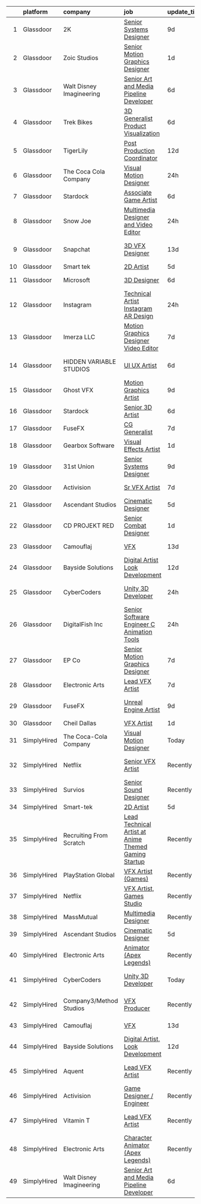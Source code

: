 

|    | platform    | company                  | job                                                                                                                                                                                                                                                                                                                                                                                                                                                                                                                                                                                                                                                                                                                                                                                                                                                                                                                                                                                                                                                                                                                                                                                                                                                                                                                                                         | update_time   | location                    |
|---:|:------------|:-------------------------|:------------------------------------------------------------------------------------------------------------------------------------------------------------------------------------------------------------------------------------------------------------------------------------------------------------------------------------------------------------------------------------------------------------------------------------------------------------------------------------------------------------------------------------------------------------------------------------------------------------------------------------------------------------------------------------------------------------------------------------------------------------------------------------------------------------------------------------------------------------------------------------------------------------------------------------------------------------------------------------------------------------------------------------------------------------------------------------------------------------------------------------------------------------------------------------------------------------------------------------------------------------------------------------------------------------------------------------------------------------|:--------------|:----------------------------|
|  1 | Glassdoor   | 2K                       | [Senior Systems Designer](https://www.glassdoor.com/partner/jobListing.htm?pos=130&ao=1136043&s=58&guid=00000181233aa74080cafe3e3c8ce92c&src=GD_JOB_AD&t=SR&vt=w&ea=1&cs=1_2b21d776&cb=1654153455741&jobListingId=1007887131542&jrtk=3-0-1g4hjl9rfr0ch801-1g4hjl9rrmfra800-c6b173c4a85e0a14-)                                                                                                                                                                                                                                                                                                                                                                                                                                                                                                                                                                                                                                                                                                                                                                                                                                                                                                                                                                                                                                                               | 9d            | San Mateo, CA               |
|  2 | Glassdoor   | Zoic Studios             | [Senior Motion Graphics Designer](https://www.glassdoor.com/partner/jobListing.htm?pos=111&ao=1136043&s=58&guid=00000181233aa74080cafe3e3c8ce92c&src=GD_JOB_AD&t=SR&vt=w&ea=1&cs=1_2c3cdc95&cb=1654153455740&jobListingId=1007907693991&jrtk=3-0-1g4hjl9rfr0ch801-1g4hjl9rrmfra800-b39aac3e85ed8310-)                                                                                                                                                                                                                                                                                                                                                                                                                                                                                                                                                                                                                                                                                                                                                                                                                                                                                                                                                                                                                                                       | 1d            | Remote                      |
|  3 | Glassdoor   | Walt Disney Imagineering | [Senior Art and Media Pipeline Developer](https://www.glassdoor.com/partner/jobListing.htm?pos=103&ao=1110586&s=58&guid=00000181233aa74080cafe3e3c8ce92c&src=GD_JOB_AD&t=SR&vt=w&cs=1_bdc9c5fe&cb=1654153455738&jobListingId=1007895970225&cpc=F4EED0218A761C36&jrtk=3-0-1g4hjl9rfr0ch801-1g4hjl9rrmfra800-53c45261445a4513--6NYlbfkN0DAFTyt7pbDCC2JPO79CSdi1dIb81yjczP5qsKcZIxgiRd1qisRd4re16D_VG3-wzVt0-0D5x6rms08xh5iUa8A9gHm0M_ixiZ8YjtYe2fYfin33Yv2Lwamm3UfGOzAGT2DjmcRFFJbyfNALmB04qG6rLoGKg_Kitnrm1V-ugWtOL2GEDDTYKFusY0GezruP_Db77J2GjDmMfN2ai4MeZJ7lL2QmGFIlV5d--4PWxUafnCkiM-0BcJC5QLaEy39wKx3jL1J1xhqKKSnz5AOaw4wMbpX0VrmEdEehBgaAH07TQ79jAd6CvU3mQuaK7_RE6pl2bfhmYBL4ob8zQNrXXGBLlHOtmjOEqaIfMbuZV6lquxQcnn4x9F8qB_3RQMVepnMyV5eW4zITMClFomKnVrT7wTjBJ_8KGbVkDz3QN2gKNYL1Wvoog6U)                                                                                                                                                                                                                                                                                                                                                                                                                                                                                                                                                               | 6d            | Riverdale, MD               |
|  4 | Glassdoor   | Trek Bikes               | [3D Generalist  Product Visualization](https://www.glassdoor.com/partner/jobListing.htm?pos=108&ao=1136043&s=58&guid=00000181233aa74080cafe3e3c8ce92c&src=GD_JOB_AD&t=SR&vt=w&cs=1_6d60bb3f&cb=1654153455740&jobListingId=1007896531100&jrtk=3-0-1g4hjl9rfr0ch801-1g4hjl9rrmfra800-de7b3e06efde378f-)                                                                                                                                                                                                                                                                                                                                                                                                                                                                                                                                                                                                                                                                                                                                                                                                                                                                                                                                                                                                                                                       | 6d            | Waterloo, WI                |
|  5 | Glassdoor   | TigerLily                | [Post Production Coordinator](https://www.glassdoor.com/partner/jobListing.htm?pos=122&ao=1136043&s=58&guid=00000181233aa74080cafe3e3c8ce92c&src=GD_JOB_AD&t=SR&vt=w&ea=1&cs=1_c6cb531e&cb=1654153455741&jobListingId=1007879843804&jrtk=3-0-1g4hjl9rfr0ch801-1g4hjl9rrmfra800-ccdf7193815d1774-)                                                                                                                                                                                                                                                                                                                                                                                                                                                                                                                                                                                                                                                                                                                                                                                                                                                                                                                                                                                                                                                           | 12d           | Remote                      |
|  6 | Glassdoor   | The Coca Cola Company    | [Visual Motion Designer](https://www.glassdoor.com/partner/jobListing.htm?pos=106&ao=1136043&s=58&guid=00000181233aa74080cafe3e3c8ce92c&src=GD_JOB_AD&t=SR&vt=w&cs=1_1a4b744c&cb=1654153455739&jobListingId=1007909030703&jrtk=3-0-1g4hjl9rfr0ch801-1g4hjl9rrmfra800-6249d2c6d5ddb89c-)                                                                                                                                                                                                                                                                                                                                                                                                                                                                                                                                                                                                                                                                                                                                                                                                                                                                                                                                                                                                                                                                     | 24h           | Atlanta, GA                 |
|  7 | Glassdoor   | Stardock                 | [Associate Game Artist](https://www.glassdoor.com/partner/jobListing.htm?pos=109&ao=1136043&s=58&guid=00000181233aa74080cafe3e3c8ce92c&src=GD_JOB_AD&t=SR&vt=w&ea=1&cs=1_ad92507f&cb=1654153455740&jobListingId=1007896497804&jrtk=3-0-1g4hjl9rfr0ch801-1g4hjl9rrmfra800-4e3b6736ee1e4635-)                                                                                                                                                                                                                                                                                                                                                                                                                                                                                                                                                                                                                                                                                                                                                                                                                                                                                                                                                                                                                                                                 | 6d            | Plymouth, MI                |
|  8 | Glassdoor   | Snow Joe                 | [Multimedia Designer and Video Editor](https://www.glassdoor.com/partner/jobListing.htm?pos=124&ao=1136043&s=58&guid=00000181233aa74080cafe3e3c8ce92c&src=GD_JOB_AD&t=SR&vt=w&cs=1_2f5af4dd&cb=1654153455741&jobListingId=1007910100343&jrtk=3-0-1g4hjl9rfr0ch801-1g4hjl9rrmfra800-208a6b042dfd2601-)                                                                                                                                                                                                                                                                                                                                                                                                                                                                                                                                                                                                                                                                                                                                                                                                                                                                                                                                                                                                                                                       | 24h           | Hoboken, NJ                 |
|  9 | Glassdoor   | Snapchat                 | [3D VFX Designer](https://www.glassdoor.com/partner/jobListing.htm?pos=126&ao=1136043&s=58&guid=00000181233aa74080cafe3e3c8ce92c&src=GD_JOB_AD&t=SR&vt=w&cs=1_2492a0d2&cb=1654153455741&jobListingId=1007876925243&jrtk=3-0-1g4hjl9rfr0ch801-1g4hjl9rrmfra800-138fdb951fabe3f7-)                                                                                                                                                                                                                                                                                                                                                                                                                                                                                                                                                                                                                                                                                                                                                                                                                                                                                                                                                                                                                                                                            | 13d           | Los Angeles, CA             |
| 10 | Glassdoor   | Smart tek                | [2D Artist](https://www.glassdoor.com/partner/jobListing.htm?pos=102&ao=1110586&s=58&guid=00000181233aa74080cafe3e3c8ce92c&src=GD_JOB_AD&t=SR&vt=w&ea=1&cs=1_9742cdc7&cb=1654153455738&jobListingId=1007898657002&cpc=44CD5376B8534B8F&jrtk=3-0-1g4hjl9rfr0ch801-1g4hjl9rrmfra800-a91642d6d0390945--6NYlbfkN0DP7N_JgDagYY8-Mk0WwzF0Q0gIEsWRfzc2JbQn8QKLxI5WINWVnLWau4r_adrYk_1iygLoHHR6EgNpyowVhjv6oYJWAZTJUj6LVP3HI4YNWLK-mr7phe6wQrl4TArT3Y9kGPKnB7ZbBipykzRT0U-bkqcixq2soOXMeIQY18aPNNk_tc_H3KXqRv6OwkQ3UvpuPc1I3QrdxwqQIlwkRLmnfGh0ozy9KrBlBYU3L7XlIboEdCKcxLkcOeKBiSxu0VkKCGsM5juKYDATgN3YZzn5L65aJgdqdqc5LSftABcpdrFncry1vyrRhdou-d96RY1IleWxyts2BkwNPDQyYXEdqynwdxaPNiHFzssvGMqqIyKyzUK14_t5iaeQd6sD6qEKpPd68VHvnuXZTtFaXjA95WnCPk9NgtdyTLzeyljo5Hqp3Cgnshft77wmG9SuuQvd1zZ8C5sYv7xdKDbmV9nMn4oo_e4TlFCQKazT1snKgeSBGHxDKg1tDoMbG88NI8JP-3LeHwF7Dg%3D%3D)                                                                                                                                                                                                                                                                                                                                                                                                                                                                                            | 5d            | Duluth, GA                  |
| 11 | Glassdoor   | Microsoft                | [3D Designer](https://www.glassdoor.com/partner/jobListing.htm?pos=107&ao=1136043&s=58&guid=00000181233aa74080cafe3e3c8ce92c&src=GD_JOB_AD&t=SR&vt=w&cs=1_b777957e&cb=1654153455739&jobListingId=1007896407765&jrtk=3-0-1g4hjl9rfr0ch801-1g4hjl9rrmfra800-59a50215a136338b-)                                                                                                                                                                                                                                                                                                                                                                                                                                                                                                                                                                                                                                                                                                                                                                                                                                                                                                                                                                                                                                                                                | 6d            | Redmond, WA                 |
| 12 | Glassdoor   | Instagram                | [Technical Artist   Instagram AR Design](https://www.glassdoor.com/partner/jobListing.htm?pos=125&ao=1136043&s=58&guid=00000181233aa74080cafe3e3c8ce92c&src=GD_JOB_AD&t=SR&vt=w&cs=1_32409b5a&cb=1654153455741&jobListingId=1007910880205&jrtk=3-0-1g4hjl9rfr0ch801-1g4hjl9rrmfra800-dfe71800a17abd2c-)                                                                                                                                                                                                                                                                                                                                                                                                                                                                                                                                                                                                                                                                                                                                                                                                                                                                                                                                                                                                                                                     | 24h           | New York, NY                |
| 13 | Glassdoor   | Imerza  LLC              | [Motion Graphics Designer Video Editor](https://www.glassdoor.com/partner/jobListing.htm?pos=114&ao=1136043&s=58&guid=00000181233aa74080cafe3e3c8ce92c&src=GD_JOB_AD&t=SR&vt=w&ea=1&cs=1_b1ee3765&cb=1654153455740&jobListingId=1007892012512&jrtk=3-0-1g4hjl9rfr0ch801-1g4hjl9rrmfra800-6aa9e19ea3a2c4c8-)                                                                                                                                                                                                                                                                                                                                                                                                                                                                                                                                                                                                                                                                                                                                                                                                                                                                                                                                                                                                                                                 | 7d            | Sarasota, FL                |
| 14 | Glassdoor   | HIDDEN VARIABLE STUDIOS  | [UI UX Artist](https://www.glassdoor.com/partner/jobListing.htm?pos=121&ao=1136043&s=58&guid=00000181233aa74080cafe3e3c8ce92c&src=GD_JOB_AD&t=SR&vt=w&cs=1_3b575a09&cb=1654153455741&jobListingId=1007894264031&jrtk=3-0-1g4hjl9rfr0ch801-1g4hjl9rrmfra800-4c6759a2252c06b2-)                                                                                                                                                                                                                                                                                                                                                                                                                                                                                                                                                                                                                                                                                                                                                                                                                                                                                                                                                                                                                                                                               | 6d            | Los Angeles, CA             |
| 15 | Glassdoor   | Ghost VFX                | [Motion Graphics Artist](https://www.glassdoor.com/partner/jobListing.htm?pos=128&ao=1136043&s=58&guid=00000181233aa74080cafe3e3c8ce92c&src=GD_JOB_AD&t=SR&vt=w&ea=1&cs=1_e0fce84c&cb=1654153455741&jobListingId=1007885916881&jrtk=3-0-1g4hjl9rfr0ch801-1g4hjl9rrmfra800-df57d203ebaf75ae-)                                                                                                                                                                                                                                                                                                                                                                                                                                                                                                                                                                                                                                                                                                                                                                                                                                                                                                                                                                                                                                                                | 9d            | Burbank, CA                 |
| 16 | Glassdoor   | Stardock                 | [Senior 3D Artist](https://www.glassdoor.com/partner/jobListing.htm?pos=127&ao=1136043&s=58&guid=00000181233aa74080cafe3e3c8ce92c&src=GD_JOB_AD&t=SR&vt=w&ea=1&cs=1_0701dbc0&cb=1654153455741&jobListingId=1007896504838&jrtk=3-0-1g4hjl9rfr0ch801-1g4hjl9rrmfra800-741cafd94e08b7a9-)                                                                                                                                                                                                                                                                                                                                                                                                                                                                                                                                                                                                                                                                                                                                                                                                                                                                                                                                                                                                                                                                      | 6d            | Plymouth, MI                |
| 17 | Glassdoor   | FuseFX                   | [CG Generalist](https://www.glassdoor.com/partner/jobListing.htm?pos=123&ao=1136043&s=58&guid=00000181233aa74080cafe3e3c8ce92c&src=GD_JOB_AD&t=SR&vt=w&cs=1_91ce5293&cb=1654153455741&jobListingId=1007893407949&jrtk=3-0-1g4hjl9rfr0ch801-1g4hjl9rrmfra800-b63f6f690776ec50-)                                                                                                                                                                                                                                                                                                                                                                                                                                                                                                                                                                                                                                                                                                                                                                                                                                                                                                                                                                                                                                                                              | 7d            | Atlanta, GA                 |
| 18 | Glassdoor   | Gearbox Software         | [Visual Effects Artist](https://www.glassdoor.com/partner/jobListing.htm?pos=118&ao=1136043&s=58&guid=00000181233aa74080cafe3e3c8ce92c&src=GD_JOB_AD&t=SR&vt=w&ea=1&cs=1_d4a74066&cb=1654153455740&jobListingId=1007907452012&jrtk=3-0-1g4hjl9rfr0ch801-1g4hjl9rrmfra800-645c44b0e4603573-)                                                                                                                                                                                                                                                                                                                                                                                                                                                                                                                                                                                                                                                                                                                                                                                                                                                                                                                                                                                                                                                                 | 1d            | Frisco, TX                  |
| 19 | Glassdoor   | 31st Union               | [Senior Systems Designer](https://www.glassdoor.com/partner/jobListing.htm?pos=116&ao=1136043&s=58&guid=00000181233aa74080cafe3e3c8ce92c&src=GD_JOB_AD&t=SR&vt=w&cs=1_ea184785&cb=1654153455740&jobListingId=1007887131537&jrtk=3-0-1g4hjl9rfr0ch801-1g4hjl9rrmfra800-9330d15bfb69cd72-)                                                                                                                                                                                                                                                                                                                                                                                                                                                                                                                                                                                                                                                                                                                                                                                                                                                                                                                                                                                                                                                                    | 9d            | San Mateo, CA               |
| 20 | Glassdoor   | Activision               | [Sr  VFX Artist](https://www.glassdoor.com/partner/jobListing.htm?pos=117&ao=1136043&s=58&guid=00000181233aa74080cafe3e3c8ce92c&src=GD_JOB_AD&t=SR&vt=w&cs=1_9d8d7b57&cb=1654153455740&jobListingId=1007893172419&jrtk=3-0-1g4hjl9rfr0ch801-1g4hjl9rrmfra800-4b9e7f22fd4d421e-)                                                                                                                                                                                                                                                                                                                                                                                                                                                                                                                                                                                                                                                                                                                                                                                                                                                                                                                                                                                                                                                                             | 7d            | Middleton, WI               |
| 21 | Glassdoor   | Ascendant Studios        | [Cinematic Designer](https://www.glassdoor.com/partner/jobListing.htm?pos=112&ao=1136043&s=58&guid=00000181233aa74080cafe3e3c8ce92c&src=GD_JOB_AD&t=SR&vt=w&ea=1&cs=1_4a1e3b65&cb=1654153455740&jobListingId=1007899698469&jrtk=3-0-1g4hjl9rfr0ch801-1g4hjl9rrmfra800-75b6fd2f5f8c3296-)                                                                                                                                                                                                                                                                                                                                                                                                                                                                                                                                                                                                                                                                                                                                                                                                                                                                                                                                                                                                                                                                    | 5d            | San Rafael, CA              |
| 22 | Glassdoor   | CD PROJEKT RED           | [Senior Combat Designer](https://www.glassdoor.com/partner/jobListing.htm?pos=110&ao=1136043&s=58&guid=00000181233aa74080cafe3e3c8ce92c&src=GD_JOB_AD&t=SR&vt=w&ea=1&cs=1_68ddeb76&cb=1654153455740&jobListingId=1007907673245&jrtk=3-0-1g4hjl9rfr0ch801-1g4hjl9rrmfra800-f0e81066aaac5e79-)                                                                                                                                                                                                                                                                                                                                                                                                                                                                                                                                                                                                                                                                                                                                                                                                                                                                                                                                                                                                                                                                | 1d            | Boston, MA                  |
| 23 | Glassdoor   | Camouflaj                | [VFX](https://www.glassdoor.com/partner/jobListing.htm?pos=101&ao=1110586&s=58&guid=00000181233aa74080cafe3e3c8ce92c&src=GD_JOB_AD&t=SR&vt=w&ea=1&cs=1_d334a71a&cb=1654153455738&jobListingId=1007877231834&cpc=8CDBB1EC89CF7160&jrtk=3-0-1g4hjl9rfr0ch801-1g4hjl9rrmfra800-5b92ded5226cf5e6--6NYlbfkN0DV8i6JO0Mt2anNls1eYRoTJimSgmMV1rq03O9nry_OkytkZiNzOe0KGix3coaQsJqk-nsg8MfP6yb9rwBj0-TqKxqquJhbXQyIsBcPiiABwWb23itD5oTAVymCtdIaVRQdY7TY_nGY3Ytk1vjFkSksNFSIPZm5swlLB-LgSnBlz48Z32CLBSA-3d0MTLajeaKdfMH1LxToVO9HMq27YJ_dZ-DSekfo5PxbsxxR1W-eAS-uRJPBZmAtOw759ekQTIBmfo-3yGdEN2DqiQ-W2PBIhsxsDr23xNclsu28UimvDdZ5ZmUoDihMcH1cv8duQTpETr8L30AwmxiwZ-U462NbS823DgXIKrZLjrB1de16rWrhlQ-eRCDXlBWpHOt4bmNDNrpNqAWs1IHD2t4PvGtWNl-eEw4wghe1mBOTyRJf0gKbY4RbQJty850hIlj8xsRVQK3zwsLW9cmPej2JY3EeVJ2XMvlKoLwhBOcxdrD_PDg_bDI3i87A)                                                                                                                                                                                                                                                                                                                                                                                                                                                                                                                              | 13d           | Bellevue, WA                |
| 24 | Glassdoor   | Bayside Solutions        | [Digital Artist  Look Development](https://www.glassdoor.com/partner/jobListing.htm?pos=104&ao=1110586&s=58&guid=00000181233aa74080cafe3e3c8ce92c&src=GD_JOB_AD&t=SR&vt=w&ea=1&cs=1_626c7b1d&cb=1654153455739&jobListingId=1007880263111&cpc=0FE1F5EA2BC84A01&jrtk=3-0-1g4hjl9rfr0ch801-1g4hjl9rrmfra800-0e22c6d4befa4ada--6NYlbfkN0C5JMSI6zlwNY2-vRpRbkj7CseTVoKORFXB7MxSKP1rcHToVEqHg7R_I_haNS06GVyBtS82kUUKSRbysiXC8diXkhAYDlBZalBoTSCUkKttdIeVmImADNYPDN67rpOM4sr9iLvxgT6wjr1Rvr7f0G6436QJzPEAsc2u2fW01Yrf_wZNqDMg_qWS5L5Ve7iZmLcVn90nfryMq_7m0GUUXeZfPGXfcrZqW8O8CV7BitXlMmf9fPqYRcDtdRlfYQ9evCHJHqLJQIlWafzNWmZTJdae9Ew7Hml7JtirWPukowqNkFKh82fhgU0xWMHJJxzfrfb0cwdtLnX5_docdYlZnh97HCLCLgdiEX3gbXuFLraM8E9pCGevo2zsq0XIS1mEhWxmXH08trmc_LyM9Dov-4im2fW2KVtvkhzIxERxeWB_m8vipJ1JY0x08UEc60MtosoQhvqxE_RgxwRp1W6nBFd8v6MYw_kefuEr8oI2D_KpWkWLJHo31qj5)                                                                                                                                                                                                                                                                                                                                                                                                                                                                                                 | 12d           | Sunnyvale, CA               |
| 25 | Glassdoor   | CyberCoders              | [Unity 3D Developer](https://www.glassdoor.com/partner/jobListing.htm?pos=105&ao=1110586&s=58&guid=00000181233aa74080cafe3e3c8ce92c&src=GD_JOB_AD&t=SR&vt=w&ea=1&cs=1_1bbcc686&cb=1654153455739&jobListingId=1007910345773&cpc=C4A69CCDBB3B9599&jrtk=3-0-1g4hjl9rfr0ch801-1g4hjl9rrmfra800-9a20e9641637c9a4--6NYlbfkN0CpFJQzrgRR8WqXWK1qKKEqALWJw739KlKqr2H-MSI4eoBlI4EFrmor2FYZMP3muM3gKtSVVRGDvvrClVyOggM5xbj5W3kO_sCg4NG8z4Lpbwlwm9R2f-2lUWbizLbqAAsY_WPOqvzQ2AXTw4xu2rd__lBrzfY__D-1jlxQ1WE6zMlzzuAT9SXjzCenUnM1XPc9GoFzGoYCCXJtNgDVZQRA0KrzZ7KMcmkVzK4Np_kBWo6ZsDYiaW-QE_hXrDgoKc2Kp2T4vHs9Ka6qEuyV7RUDsb3QFwBbQvZPNILTU7iwiGLMwQaIQMyaKJEMNXjeOentQ3NAHn9krCdByaPyu9OLKN9NEl0E1LVGotNiG9EI4uw6md0kq0FcVD3yoJc4GtGtNUDhwXI2rDmmsOrp_rk1C7KPecm__DZqgLzUD-OaQ8JuAhEqMjZyWpdUIF6NUJU-y3Nd9NpiK6zhPvNpoz8qkI3PASoLxUVQWKyDoYDBR7AE8i9vdEOB-j8obZeaJiKBcmehysYpvdB2STpbpx92t3jqa32tvJhCQ4WOrOHnN1iqfXb2hzaF3eGFYJlkxcDskW0rr4avUWCRbuNd0PZ8GCRioiniP4exsThapGpWQ2j8GIvdMLY0mF0woYMPlj4U0gWBAOiF-_K5ibAV2CIt9guODT4dYoKwGK3dd3OXJCrOOkV8Rq1Rj9iaHhrcFXK_kvvJrlm_5AgkTVZvOK_TaCYd8VvQSRUbcGNhao9xusAEAsRlogRtG_zGsgBiE3LtsgUVcXMlonY8-wmy2WcYmTtwLeQLd8lZw8oPOe6i-LKmJycFg3Iprlv_HZZ1YS6IaF7cpFODv860u2TZJH8sIejoWyVMiMwHlKyNyuZiqO8y_QSeahF-HsB3h22Hc2AWo_uI8DKmXXCtdZec-Hb0nKnwXX_V-oLpF3kYh3yQtLOixv1NICEKGlnYOlquaACEERP-lCQZMIJ8B6JsLtWFMjYhPT1yGD4%3D) | 24h           | Los Angeles, CA             |
| 26 | Glassdoor   | DigitalFish  Inc         | [Senior Software Engineer   C   Animation Tools](https://www.glassdoor.com/partner/jobListing.htm?pos=119&ao=1136043&s=58&guid=00000181233aa74080cafe3e3c8ce92c&src=GD_JOB_AD&t=SR&vt=w&ea=1&cs=1_abf974fb&cb=1654153455741&jobListingId=1007911535755&jrtk=3-0-1g4hjl9rfr0ch801-1g4hjl9rrmfra800-1f12c360e5dbd410-)                                                                                                                                                                                                                                                                                                                                                                                                                                                                                                                                                                                                                                                                                                                                                                                                                                                                                                                                                                                                                                        | 24h           | Remote                      |
| 27 | Glassdoor   | EP   Co                  | [Senior Motion Graphics Designer](https://www.glassdoor.com/partner/jobListing.htm?pos=120&ao=1136043&s=58&guid=00000181233aa74080cafe3e3c8ce92c&src=GD_JOB_AD&t=SR&vt=w&cs=1_4ddf4a68&cb=1654153455741&jobListingId=1007892633503&jrtk=3-0-1g4hjl9rfr0ch801-1g4hjl9rrmfra800-bf2582710f668a99-)                                                                                                                                                                                                                                                                                                                                                                                                                                                                                                                                                                                                                                                                                                                                                                                                                                                                                                                                                                                                                                                            | 7d            | Greenville, SC              |
| 28 | Glassdoor   | Electronic Arts          | [Lead VFX Artist](https://www.glassdoor.com/partner/jobListing.htm?pos=113&ao=1136043&s=58&guid=00000181233aa74080cafe3e3c8ce92c&src=GD_JOB_AD&t=SR&vt=w&cs=1_ec7b212f&cb=1654153455740&jobListingId=1007893634681&jrtk=3-0-1g4hjl9rfr0ch801-1g4hjl9rrmfra800-3a8b9d5b68e1e55e-)                                                                                                                                                                                                                                                                                                                                                                                                                                                                                                                                                                                                                                                                                                                                                                                                                                                                                                                                                                                                                                                                            | 7d            | Seattle, WA                 |
| 29 | Glassdoor   | FuseFX                   | [Unreal Engine Artist](https://www.glassdoor.com/partner/jobListing.htm?pos=129&ao=1136043&s=58&guid=00000181233aa74080cafe3e3c8ce92c&src=GD_JOB_AD&t=SR&vt=w&cs=1_a49bb22d&cb=1654153455741&jobListingId=1007886995508&jrtk=3-0-1g4hjl9rfr0ch801-1g4hjl9rrmfra800-f966497d9c782281-)                                                                                                                                                                                                                                                                                                                                                                                                                                                                                                                                                                                                                                                                                                                                                                                                                                                                                                                                                                                                                                                                       | 9d            | Los Angeles, CA             |
| 30 | Glassdoor   | Cheil Dallas             | [VFX Artist](https://www.glassdoor.com/partner/jobListing.htm?pos=115&ao=1136043&s=58&guid=00000181233aa74080cafe3e3c8ce92c&src=GD_JOB_AD&t=SR&vt=w&ea=1&cs=1_c256135d&cb=1654153455740&jobListingId=1007905103023&jrtk=3-0-1g4hjl9rfr0ch801-1g4hjl9rrmfra800-722744735316398a-)                                                                                                                                                                                                                                                                                                                                                                                                                                                                                                                                                                                                                                                                                                                                                                                                                                                                                                                                                                                                                                                                            | 1d            | Plano, TX                   |
| 31 | SimplyHired | The Coca-Cola Company    | [Visual Motion Designer](https://www.simplyhired.com/job/EFzkjYWXW47Fqy2XN4j9gPLNjpFgj35tTyn0o7FOFDFkOP3kkX-9Wg?q=vfx+designer)                                                                                                                                                                                                                                                                                                                                                                                                                                                                                                                                                                                                                                                                                                                                                                                                                                                                                                                                                                                                                                                                                                                                                                                                                             | Today         | Atlanta, GA                 |
| 32 | SimplyHired | Netflix                  | [Senior VFX Artist](https://www.simplyhired.com/job/SF91vDbtLNOs9jOik5jCEu7Z2GOjFJj-hUY2yUompCGKkjV27h99bQ?q=vfx+designer)                                                                                                                                                                                                                                                                                                                                                                                                                                                                                                                                                                                                                                                                                                                                                                                                                                                                                                                                                                                                                                                                                                                                                                                                                                  | Recently      | Los Angeles, CA             |
| 33 | SimplyHired | Survios                  | [Senior Sound Designer](https://www.simplyhired.com/job/NxLskVbDEEyz5rnquKV8u-TjGXCUcoOZNYsPIwioZokaph1sHuJM7w?q=vfx+designer)                                                                                                                                                                                                                                                                                                                                                                                                                                                                                                                                                                                                                                                                                                                                                                                                                                                                                                                                                                                                                                                                                                                                                                                                                              | Recently      | Marina del Rey, CA          |
| 34 | SimplyHired | Smart-tek                | [2D Artist](https://www.simplyhired.com/job/FCrKEoPFZXc7byy_W9sf8bLqIR3RW6cGf8-M4aXZnlV28OY9UeoIxg?q=vfx+designer)                                                                                                                                                                                                                                                                                                                                                                                                                                                                                                                                                                                                                                                                                                                                                                                                                                                                                                                                                                                                                                                                                                                                                                                                                                          | 5d            | Duluth, GA                  |
| 35 | SimplyHired | Recruiting From Scratch  | [Lead Technical Artist at Anime Themed Gaming Startup](https://www.simplyhired.com/job/yH8n3LPaGiGHd6RV0lS_uTKe7lL7zlvD9dkrGywDgtzPTKep37DU9A?q=vfx+designer)                                                                                                                                                                                                                                                                                                                                                                                                                                                                                                                                                                                                                                                                                                                                                                                                                                                                                                                                                                                                                                                                                                                                                                                               | Recently      | Cupertino, CA +90 locations |
| 36 | SimplyHired | PlayStation Global       | [VFX Artist (Games)](https://www.simplyhired.com/job/FLpMuT5_4M4AfLlN3bRJDuxP1O2a2OEO2XXoJOpyC5Vo9Ep2rizThQ?q=vfx+designer)                                                                                                                                                                                                                                                                                                                                                                                                                                                                                                                                                                                                                                                                                                                                                                                                                                                                                                                                                                                                                                                                                                                                                                                                                                 | Recently      | San Mateo, CA               |
| 37 | SimplyHired | Netflix                  | [VFX Artist, Games Studio](https://www.simplyhired.com/job/yZzaIP6yHguF-mhsPAMWt5U0Wg9-ObCmh59cr13zFSViAE3-VUXpSA?q=vfx+designer)                                                                                                                                                                                                                                                                                                                                                                                                                                                                                                                                                                                                                                                                                                                                                                                                                                                                                                                                                                                                                                                                                                                                                                                                                           | Recently      | Remote                      |
| 38 | SimplyHired | MassMutual               | [Multimedia Designer](https://www.simplyhired.com/job/CcrU9vrSkGHbpIUYgeeXblyTDRVIr4YTMiVQ_qAhle0d3zCaETwMXg?q=vfx+designer)                                                                                                                                                                                                                                                                                                                                                                                                                                                                                                                                                                                                                                                                                                                                                                                                                                                                                                                                                                                                                                                                                                                                                                                                                                | Recently      | Springfield, MA             |
| 39 | SimplyHired | Ascendant Studios        | [Cinematic Designer](https://www.simplyhired.com/job/zygCMaVA2ARaSoXCZ9SG4nX8EOauT8LJsiPwOqf6ZR0PVz2PSVwgGw?q=vfx+designer)                                                                                                                                                                                                                                                                                                                                                                                                                                                                                                                                                                                                                                                                                                                                                                                                                                                                                                                                                                                                                                                                                                                                                                                                                                 | 5d            | San Rafael, CA              |
| 40 | SimplyHired | Electronic Arts          | [Animator (Apex Legends)](https://www.simplyhired.com/job/lti1qHUBV4hwPINi6nVNBr98jp30sVJrHKDf4MOvNNZnB2Jmn5Jr1Q?q=vfx+designer)                                                                                                                                                                                                                                                                                                                                                                                                                                                                                                                                                                                                                                                                                                                                                                                                                                                                                                                                                                                                                                                                                                                                                                                                                            | Recently      | Los Angeles, CA             |
| 41 | SimplyHired | CyberCoders              | [Unity 3D Developer](https://www.simplyhired.com/job/wooi3yejalvGtafz5RMkZEdLNslx6MLKHeEV3nJscZFac1g7XIBOhw?q=vfx+designer)                                                                                                                                                                                                                                                                                                                                                                                                                                                                                                                                                                                                                                                                                                                                                                                                                                                                                                                                                                                                                                                                                                                                                                                                                                 | Today         | Los Angeles, CA             |
| 42 | SimplyHired | Company3/Method Studios  | [VFX Producer](https://www.simplyhired.com/job/w_VFGvA5Z5igWdm4h9EPAntlIiTzUBerSWHgL99ATH4zasFhSoFEAA?q=vfx+designer)                                                                                                                                                                                                                                                                                                                                                                                                                                                                                                                                                                                                                                                                                                                                                                                                                                                                                                                                                                                                                                                                                                                                                                                                                                       | Recently      | Santa Monica, CA            |
| 43 | SimplyHired | Camouflaj                | [VFX](https://www.simplyhired.com/job/xZQA6n7s6gQI6DeYouw-qK4Q6L_bMQeG2ISjx3BsxLPYW1q78BtYYA?q=vfx+designer)                                                                                                                                                                                                                                                                                                                                                                                                                                                                                                                                                                                                                                                                                                                                                                                                                                                                                                                                                                                                                                                                                                                                                                                                                                                | 13d           | Bellevue, WA                |
| 44 | SimplyHired | Bayside Solutions        | [Digital Artist, Look Development](https://www.simplyhired.com/job/Fm-2iIcyJnLeL0aRhsyXEoCxsEyHUONfo-5aMXUWCJPIHrC9ajIwwA?q=vfx+designer)                                                                                                                                                                                                                                                                                                                                                                                                                                                                                                                                                                                                                                                                                                                                                                                                                                                                                                                                                                                                                                                                                                                                                                                                                   | 12d           | Sunnyvale, CA               |
| 45 | SimplyHired | Aquent                   | [Lead VFX Artist](https://www.simplyhired.com/job/z3eFdHTXdqmZsD1mjGYVCSE-d6cjpVtT95D3YvZAkWFtx7Dg_IZpxw?q=vfx+designer)                                                                                                                                                                                                                                                                                                                                                                                                                                                                                                                                                                                                                                                                                                                                                                                                                                                                                                                                                                                                                                                                                                                                                                                                                                    | Recently      | San Francisco, CA           |
| 46 | SimplyHired | Activision               | [Game Designer / Engineer](https://www.simplyhired.com/job/mvyJVImSNkRNGU7RQRq9NK4bP0WyGwVdbqKTESj9aJHphHk9dScNEg?q=vfx+designer)                                                                                                                                                                                                                                                                                                                                                                                                                                                                                                                                                                                                                                                                                                                                                                                                                                                                                                                                                                                                                                                                                                                                                                                                                           | Recently      | Austin, TX                  |
| 47 | SimplyHired | Vitamin T                | [Lead VFX Artist](https://www.simplyhired.com/job/ftsXkTp0wzSFhsyYtMgkslB_50lFl9GuGoa77lrR0gb9kKrA70dpSA?q=vfx+designer)                                                                                                                                                                                                                                                                                                                                                                                                                                                                                                                                                                                                                                                                                                                                                                                                                                                                                                                                                                                                                                                                                                                                                                                                                                    | Recently      | San Francisco, CA           |
| 48 | SimplyHired | Electronic Arts          | [Character Animator (Apex Legends)](https://www.simplyhired.com/job/gIyCJPsBEVMutB2VyBNFWSU2d1XJSdJhK4_i5UxZ_789NVLq9IOaNA?q=vfx+designer)                                                                                                                                                                                                                                                                                                                                                                                                                                                                                                                                                                                                                                                                                                                                                                                                                                                                                                                                                                                                                                                                                                                                                                                                                  | Recently      | Los Angeles, CA             |
| 49 | SimplyHired | Walt Disney Imagineering | [Senior Art and Media Pipeline Developer](https://www.simplyhired.com/job/ReioJEI0_ZCCdltuPuUwk7kaJp4ScywJIWv7F7FB4NJj74CDF-L5dw?q=vfx+designer)                                                                                                                                                                                                                                                                                                                                                                                                                                                                                                                                                                                                                                                                                                                                                                                                                                                                                                                                                                                                                                                                                                                                                                                                            | 6d            | American Fork, UT           |